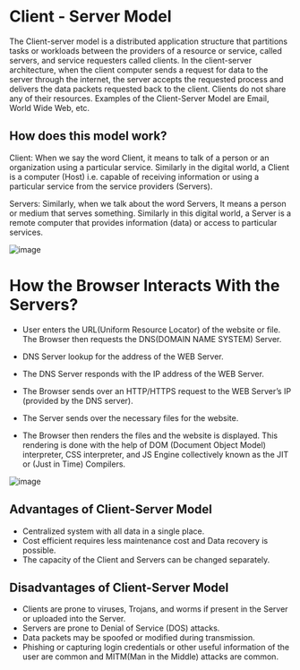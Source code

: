 # Client - Server Model

The Client-server model is a distributed application structure that partitions tasks or workloads between the providers of a resource or service, called servers, and service requesters called clients. In the client-server architecture, when the client computer sends a request for data to the server through the internet, the server accepts the requested process and delivers the data packets requested back to the client. Clients do not share any of their resources. Examples of the Client-Server Model are Email, World Wide Web, etc.

## How does this model work?

Client: When we say the word Client, it means to talk of a person or an organization using a particular service. Similarly in the digital world, a Client is a computer (Host) i.e. capable of receiving information or using a particular service from the service providers (Servers).

Servers: Similarly, when we talk about the word Servers, It means a person or medium that serves something. Similarly in this digital world, a Server is a remote computer that provides information (data) or access to particular services.

![image](https://github.com/user-attachments/assets/a734f870-3436-4e68-9e57-50ab11e7afb6)

# How the Browser Interacts With the Servers?

- User enters the URL(Uniform Resource Locator) of the website or file. The Browser then requests the DNS(DOMAIN NAME SYSTEM) Server.

- DNS Server lookup for the address of the WEB Server.

- The DNS Server responds with the IP address of the WEB Server.
  
- The Browser sends over an HTTP/HTTPS request to the WEB Server’s IP (provided by the DNS server).

- The Server sends over the necessary files for the website.

- The Browser then renders the files and the website is displayed. This rendering is done with the help of DOM (Document Object Model) interpreter, CSS interpreter, and JS Engine collectively known as the JIT or (Just in Time) Compilers.

![image](https://github.com/user-attachments/assets/bbb8ee84-61b7-416c-a748-0cebc4b26380)

## Advantages of Client-Server Model

- Centralized system with all data in a single place.
- Cost efficient requires less maintenance cost and Data recovery is possible.
- The capacity of the Client and Servers can be changed separately.

## Disadvantages of Client-Server Model

- Clients are prone to viruses, Trojans, and worms if present in the Server or uploaded into the Server.
- Servers are prone to Denial of Service (DOS) attacks.
- Data packets may be spoofed or modified during transmission.
- Phishing or capturing login credentials or other useful information of the user are common and MITM(Man in the Middle) attacks are common.
